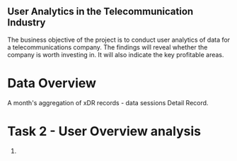## User Analytics in the Telecommunication Industry
The business objective of the project is to conduct user analytics of data for a telecommunications company.
The findings will reveal whether the company is worth investing in.
It will also indicate the key profitable areas.

# Data Overview
A month's aggregation of xDR records - data sessions Detail Record.

# Task 2 - User Overview analysis
1. 